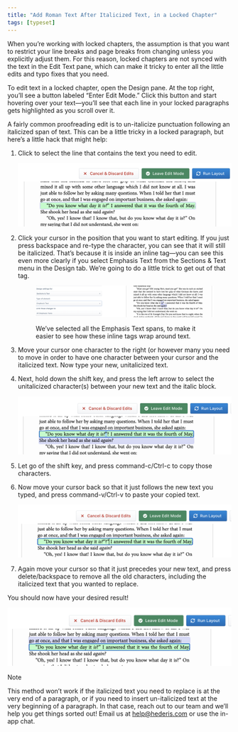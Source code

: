 ```yaml
---
title: "Add Roman Text After Italicized Text, in a Locked Chapter"
tags: [typeset]
---
```

 
<html><body><section data-type="chapter" class="hsecchapter" data-hederis-type="hsecchapter" id="unitalicize-text" data-pi-attrs="id: unitalicize-text; data-tags: typeset;" role="doc-chapter" data-tags="typeset" data-author-name=" " data-book-title=" " title="Add Roman Text After Italicized Text, in a Locked Chapter"><p class="hblkp" data-hederis-type="hblkp" id="p4OhpqJdp">When you&#8217;re working with locked chapters, the assumption is that you want to restrict your line breaks and page breaks from changing unless you explicitly adjust them. For this reason, locked chapters are not synced with the text in the Edit Text pane, which can make it tricky to enter all the little edits and typo fixes that you need.</p><p class="hblkp" data-hederis-type="hblkp" id="pOVOfiG62">To edit text in a locked chapter, open the Design pane. At the top right, you&#8217;ll see a button labeled &#8220;Enter Edit Mode.&#8221; Click this button and start hovering over your text&#8212;you&#8217;ll see that each line in your locked paragraphs gets highlighted as you scroll over it.</p><p class="hblkp" data-hederis-type="hblkp" id="pNr4sW67P">A fairly common proofreading edit is to un-italicize punctuation following an italicized span of text. This can be a little tricky in a locked paragraph, but here&#8217;s a little hack that might help:</p><ol class="hwprnumlist" data-hederis-type="hwprnumlist" id="p00LgfEcp"><li class="hblkoli" data-hederis-type="hblkoli" id="liPvqd51Ou"><p class="hblkoli" data-hederis-type="hblklip" id="pI1bo8oca">Click to select the line that contains the text you need to edit.</p><img data-hederis-type="hblkimg" class="hblkimg" id="pmiqBWmNF" src="/images/edit_ital_1.png" data-img-src="/images/edit_ital_1.png"/></li><li class="hblkoli" data-hederis-type="hblkoli" id="liBauA4lMa"><p class="hblkoli" data-hederis-type="hblklip" id="pgvx8HIAk">Click your cursor in the position that you want to start editing. If you just press backspace and re-type the character, you can see that it will still be italicized. That&#8217;s because it is inside an inline tag&#8212;you can see this even more clearly if you select Emphasis Text from the Sections &amp; Text menu in the Design tab. We&#8217;re going to do a little trick to get out of that tag.</p><figure class="hwprfig" data-hederis-type="hwprfig" id="p0Y1z4EaA"><img data-hederis-type="hblkimg" class="hblkimg" id="pmsyUjb4D" src="/images/edit_ital_all_emphasis.png" data-img-src="/images/edit_ital_all_emphasis.png"/><p class="hblkcaption" data-hederis-type="hblkcaption" id="pWw7wcYYH">We&#8217;ve selected all the Emphasis Text spans, to make it easier to see how these inline tags wrap around text.</p></figure></li><li class="hblkoli" data-hederis-type="hblkoli" id="li5jFsCiSB"><p class="hblkoli" data-hederis-type="hblklip" id="pJ7geqiSo">Move your cursor one character to the right (or however many you need to move in order to have one character between your cursor and the italicized text. Now type your new, unitalicized text.</p></li><li class="hblkoli" data-hederis-type="hblkoli" id="li42zpar5H"><p class="hblkoli" data-hederis-type="hblklip" id="petDpo3EC">Next, hold down the shift key, and press the left arrow to select the unitalicized character(s) between your new text and the italic block. </p><img data-hederis-type="hblkimg" class="hblkimg" id="peKPqJIce" src="/images/edit_ital_2.png" data-img-src="/images/edit_ital_2.png"/></li><li class="hblkoli" data-hederis-type="hblkoli" id="liNyu5SCVZ"><p class="hblkoli" data-hederis-type="hblklip" id="p803QDxo6">Let go of the shift key, and press command-c/Ctrl-c to copy those characters.</p></li><li class="hblkoli" data-hederis-type="hblkoli" id="lij8OfAoH3"><p class="hblkoli" data-hederis-type="hblklip" id="pmZ6DZdQx">Now move your cursor back so that it just follows the new text you typed, and press command-v/Ctrl-v to paste your copied text.</p><img data-hederis-type="hblkimg" class="hblkimg" id="peka276uL" src="/images/edit_ital_3.png" data-img-src="/images/edit_ital_3.png"/></li><li class="hblkoli" data-hederis-type="hblkoli" id="liXd5Sa60C"><p class="hblkoli" data-hederis-type="hblklip" id="pU7ujzNSK">Again move your cursor so that it just precedes your new text, and press delete/backspace to remove all the old characters, including the italicized text that you wanted to replace.</p></li></ol><p class="hblkp" data-hederis-type="hblkp" id="pb35as2d5">You should now have your desired result!</p><img data-hederis-type="hblkimg" class="hblkimg" id="p5CdMon9w" src="/images/edit_ital_4.png" data-img-src="/images/edit_ital_4.png"/><aside class="hwprbox box" data-hederis-type="hwprbox" id="pSoP0L7IX" data-type="sidebar"><p class="hblktype" data-hederis-type="hblktype" id="pp62XPvls">Note</p><p class="hblkp" data-hederis-type="hblkp" id="p2wAVHjFm">This method won&#8217;t work if the italicized text you need to replace is at the very end of a paragraph, or if you need to insert un-italicized text at the very beginning of a paragraph. In that case, reach out to our team and we&#8217;ll help you get things sorted out! Email us at <a href="mailto:help@hederis.com" data-hederis-type="hspana" id="pVpRDBKuf"><span class="Hyperlink" data-hederis-type="hspnspan" id="p3wTEqY97">help@hederis.com</span></a> or use the in-app chat.</p></aside></section></body></html>
